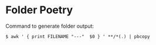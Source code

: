 # Folder Poetry

Command to generate folder output:

`$ awk ' { print FILENAME "---"  $0 } ' **/*(.) | pbcopy`

